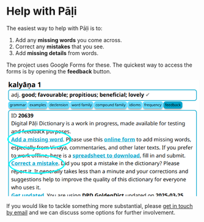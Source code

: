 # Help with Pāḷi

The easiest way to help with Pāḷi is to:
1. Add any __missing words__ you come across. 
2. Correct any __mistakes__ that you see.
3. Add __missing details__ from words.

The project uses Google Forms for these. The quickest way to access the forms is by opening the __feedback__ button. 

![add and correct](pics/contributing/add_correct.png)

If you would like to tackle something more substantial, please [get in touch by email](mailto:digitalpalidictionary@gmail.com) and we can discuss some options for further involvement.
